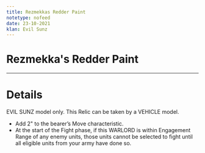 ```yaml
---
title: Rezmekkas Redder Paint
notetype: nofeed
date: 23-10-2021
klan: Evil Sunz
---
```


# Rezmekka's Redder Paint

---

# Details

EVIL SUNZ model only. This Relic can be taken by a VEHICLE model.
-   Add 2" to the bearer’s Move characteristic.
-   At the start of the Fight phase, if this WARLORD is within Engagement Range of any enemy units, those units cannot be selected to fight until all eligible units from your army have done so.